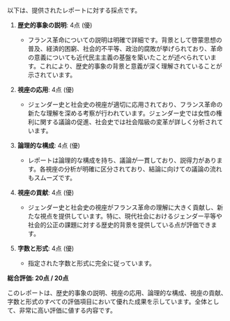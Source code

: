 以下は、提供されたレポートに対する採点です。

1. **歴史的事象の説明**: 4点 (優)
   - フランス革命についての説明は明確で詳細です。背景として啓蒙思想の普及、経済的困窮、社会的不平等、政治的腐敗が挙げられており、革命の意義についても近代民主主義の基盤を築いたことが述べられています。これにより、歴史的事象の背景と意義が深く理解されていることが示されています。

2. **視座の応用**: 4点 (優)
   - ジェンダー史と社会史の視座が適切に応用されており、フランス革命の新たな理解を深める考察が行われています。ジェンダー史では女性の権利に関する議論の促進、社会史では社会階級の変革が詳しく分析されています。

3. **論理的な構成**: 4点 (優)
   - レポートは論理的な構成を持ち、議論が一貫しており、説得力があります。各視座の分析が明確に区分されており、結論に向けての議論の流れもスムーズです。

4. **視座の貢献**: 4点 (優)
   - ジェンダー史と社会史の視座がフランス革命の理解に大きく貢献し、新たな視点を提供しています。特に、現代社会におけるジェンダー平等や社会的公正の課題に対する歴史的背景を提供している点が評価できます。

5. **字数と形式**: 4点 (優)
   - 指定された字数と形式に完全に従っています。

**総合評価: 20点 / 20点**

このレポートは、歴史的事象の説明、視座の応用、論理的な構成、視座の貢献、字数と形式のすべての評価項目において優れた成果を示しています。全体として、非常に高い評価に値する内容です。